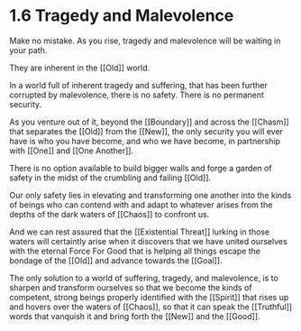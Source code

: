 # 1.6 Tragedy and Malevolence
Make no mistake. As you rise, tragedy and malevolence will be waiting in your path. 

They are inherent in the [[Old]] world. 

In a world full of inherent tragedy and suffering, that has been further corrupted by malevolence, there is no safety. There is no permanent security. 

As you venture out of it, beyond the [[Boundary]] and across the [[Chasm]] that separates the [[Old]] from the [[New]], the only security you will ever have is who you have become, and who we have become, in partnership with [[One]] and [[One Another]]. 

There is no option available to build bigger walls and forge a garden of safety in the midst of the crumbling and failing [[Old]]. 

Our only safety lies in elevating and transforming one another into the kinds of beings who can contend with and adapt to whatever arises from the depths of the dark waters of [[Chaos]] to confront us. 

And we can rest assured that the [[Existential Threat]] lurking in those waters will certaintly arise when it discovers that we have united ourselves with the eternal Force For Good that is helping all things escape the bondage of the [[Old]] and advance towards the [[Goal]]. 

The only solution to a world of suffering, tragedy, and malevolence, is to sharpen and transform ourselves so that we become the kinds of competent, strong beings properly identified with the [[Spirit]] that rises up and hovers over the waters of [[Chaos]], so that it can speak the [[Truthful]] words that vanquish it and bring forth the [[New]] and the [[Good]].  



